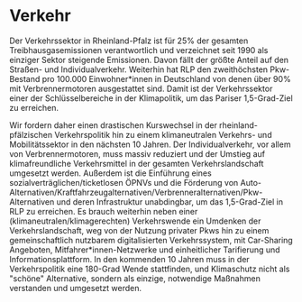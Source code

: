 # Verkehr

Der Verkehrssektor in Rheinland-Pfalz ist für 25% der gesamten Treibhausgasemissionen verantwortlich und verzeichnet seit 1990 als einziger Sektor steigende Emissionen. Davon fällt der größte
Anteil auf den Straßen- und Individualverkehr. Weiterhin hat RLP den zweithöchsten Pkw-Bestand pro 100.000 Einwohner*innen in Deutschland von denen über 90% mit Verbrennermotoren
ausgestattet sind. Damit ist der Verkehrssektor einer der Schlüsselbereiche in der Klimapolitik, um das Pariser 1,5-Grad-Ziel zu erreichen.

Wir fordern daher einen drastischen Kurswechsel in der rheinland-pfälzischen Verkehrspolitik hin zu einem klimaneutralen Verkehrs- und Mobilitätssektor in den nächsten 10 Jahren. Der
Individualverkehr, vor allem von Verbrennermotoren, muss massiv reduziert und der Umstieg auf klimafreundliche Verkehrsmittel in der gesamten Verkehrslandschaft umgesetzt werden.
Außerdem ist die Einführung eines sozialverträglichen/ticketlosen ÖPNVs und die Förderung von Auto-Alternativen/Kraftfahrzeugalternativen/Verbrenneralternativen/Pkw-Alternativen und
deren Infrastruktur unabdingbar, um das 1,5-Grad-Ziel in RLP zu erreichen. Es brauch weiterhin neben einer (klimaneutralen/klimagerechten) Verkehrswende ein Umdenken der Verkehrslandschaft,
 weg von der Nutzung privater Pkws hin zu einem gemeinschaftlich nutzbarem digitalisierten Verkehrssystem, mit Car-Sharing Angeboten, Mitfahrer*innen-Netzwerke und einheitlicher Tarifierung
und Informationsplattform. In den kommenden 10 Jahren muss in der Verkehrspolitik eine 180-Grad Wende stattfinden, und Klimaschutz nicht als "schöne" Alternative, sondern als einzige,
notwendige Maßnahmen verstanden und umgesetzt werden.
